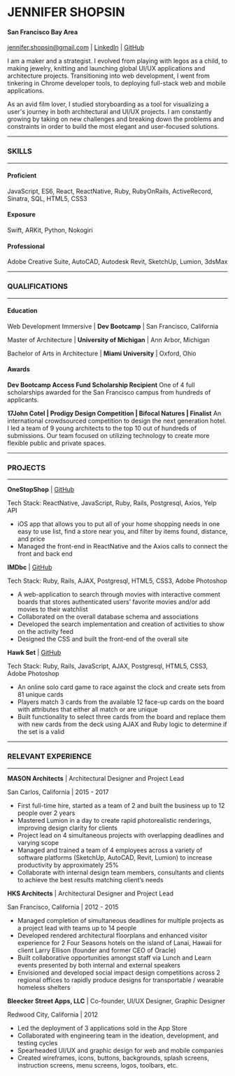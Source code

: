 # JENNIFER SHOPSIN

#### San Francisco Bay Area 

jennifer.shopsin@gmail.com | [LinkedIn](https://www.linkedin.com/in/jennifer-shopsin "Jennifer Shopsin's LinkedIn Profile") | 
[GitHub](https://github.com/jshopsin "Jennifer Shopsin's GitHub Profile")

I am a maker and a strategist. I evolved from playing with legos as a child, to making jewelry, knitting and launching global UI/UX applications and architecture projects. Transitioning into web development, I went from tinkering in Chrome developer tools, to deploying full-stack web and mobile applications.

As an avid film lover, I studied storyboarding as a tool for visualizing a user's journey in both architectural and UI/UX projects. I am constantly growing by taking on new challenges and breaking down the problems and constraints in order to build the most elegant and user-focused solutions.

___
### SKILLS
___

#### Proficient
JavaScript, ES6, React, ReactNative, Ruby, RubyOnRails, ActiveRecord, Sinatra, SQL, HTML5, CSS3

#### Exposure
Swift, ARKit, Python, Nokogiri

#### Professional
Adobe Creative Suite, AutoCAD, Autodesk Revit, SketchUp, Lumion, 3dsMax

___
### QUALIFICATIONS
___

#### Education

Web Development Immersive | **Dev Bootcamp** | San Francisco, California

Master of Architecture | **University of Michigan** | Ann Arbor, Michigan

Bachelor of Arts in Architecture | **Miami University** | Oxford, Ohio


#### Awards

**Dev Bootcamp Access Fund Scholarship Recipient**
One of 4 full scholarships awarded for the San Francisco campus from hundreds of applicants.

**17John Cotel | Prodigy Design Competition | Bifocal Natures | Finalist**
An international crowdsourced competition to design the next generation hotel. I led a team of 9 young architects to the top 10 out of hundreds of submissions. Our team focused on utilizing technology to create more flexible public and private spaces.

___
### PROJECTS
___

__OneStopShop__ | [GitHub](https://github.com/jshopsin/OneStopShop "OneStopShop GitHub")

Tech Stack: ReactNative, JavaScript, Ruby, Rails, Postgresql, Axios, Yelp API

  - iOS app that allows you to put all of your home shopping needs in one easy to use list, find a store near you, and filter by items found, distance, and price
  - Managed the front-end in ReactNative and the Axios calls to connect the front and back end


__IMDbc__ | [GitHub](https://github.com/jshopsin/imdbc "IMDbc GitHub")

Tech Stack: Ruby, Rails, AJAX, Postgresql, HTML5, CSS3, Adobe Photoshop

  - A web-application to search through movies with interactive comment boards that stores authenticated users’ favorite movies and/or add movies to their watchlist
  - Collaborated on the overall database schema and associations
  - Developed the search implementation and creation of activities to show on the activity feed
  - Designed the CSS and built the front-end of the overall site


__Hawk Set__ | [GitHub](https://github.com/jshopsin/Hawk_Set "Hawk Set GitHub")

Tech Stack: Ruby, Rails, JavaScript, AJAX, Postgresql, HTML5, CSS3, Adobe Photoshop

  - An online solo card game to race against the clock and create sets from 81 unique cards
  - Players match 3 cards from the available 12 face-up cards on the board with attributes that either all match or are unique
  - Built functionality to select three cards from the board and replace them with new cards from the deck using AJAX and Ruby logic to determine if the set is a valid

___
### RELEVANT EXPERIENCE
___

__MASON Architects__ | Architectural Designer and Project Lead

San Carlos, California | 2015 - 2017

  - First full-time hire, started as a team of 2 and built the business up to 12 people over 2 years
  - Mastered Lumion in a day to create rapid photorealistic renderings, improving design clarity for clients
  - Project lead on 4 simultaneous projects with overlapping deadlines and varying scope
  - Managed and trained a team of 4 employees across a variety of software platforms (SketchUp, AutoCAD, Revit, Lumion) to increase productivity by approximately 25%
  - Collaborate with internal design team members, consultants and clients to achieve the best results matching client’s needs


__HKS Architects__ | Architectural Designer and Project Lead

San Francisco, California | 2012 - 2015

  - Managed completion of simultaneous deadlines for multiple projects as a project lead with teams up to 14 people
  - Developed rendered architectural floorplans and enhanced visitor experience for 2 Four Seasons hotels on the island of Lanai, Hawaii for client Larry Ellison (founder and former CEO of Oracle)
  - Built collaborative opportunities amongst staff via Lunch and Learn events presented by both internal and external speakers
  - Envisioned and developed social impact design competitions across 2 regional offices to rapidly produce designs for transportable / wearable homeless shelters


__Bleecker Street Apps, LLC__ | Co-founder, UI/UX Designer, Graphic Designer

Redwood City, California | 2012

  - Led the deployment of 3 applications sold in the App Store
  - Collaborated with engineering team in the ideation, development, and testing cycles
  - Spearheaded UI/UX and graphic design for web and mobile companies
  - Created wireframes, icons, buttons, backgrounds, splash screens, instruction screens, menu screens, logos, toolbars, etc.
